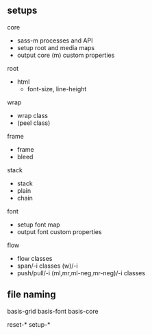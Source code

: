 ## setups

core
- sass-m processes and API
- setup root and media maps
- output core (m) custom properties

root
- html
  - font-size, line-height

wrap
  - wrap class
  - (peel class)

frame
  - frame
  - bleed

stack
  - stack
  - plain
  - chain

font
  - setup font map
  - output font custom properties

flow
  - flow classes
  - span/-i classes (w)/-i
  - push/pull/-i (ml,mr,ml-neg,mr-neg)/-i classes

## file naming

basis-grid
basis-font
basis-core

reset-*
setup-*
